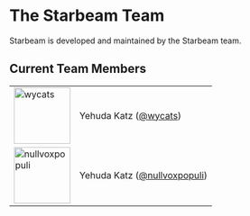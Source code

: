 # The Starbeam Team

Starbeam is developed and maintained by the Starbeam team.

## Current Team Members

<table>
  <tr>
    <td>
      <img src="https://github.com/starbeamjs/.github/assets/4/4b31432a-f301-4086-b23c-bb44762e14ca" alt="wycats" width="100">      
    </td>
    <td>Yehuda Katz (<a href="https://github.com/wycats">@wycats</a>)</td>
  </tr>
    <tr>
    <td>
      <img src="https://github.com/starbeamjs/.github/assets/4/ec5e50ee-c83d-4efd-abf1-aa85a0d5d1eb" alt="nullvoxpopuli" width="100">      
    </td>
    <td>Yehuda Katz (<a href="https://github.com/nullvoxpopuli">@nullvoxpopuli</a>)</td>
  </tr>
</table>
